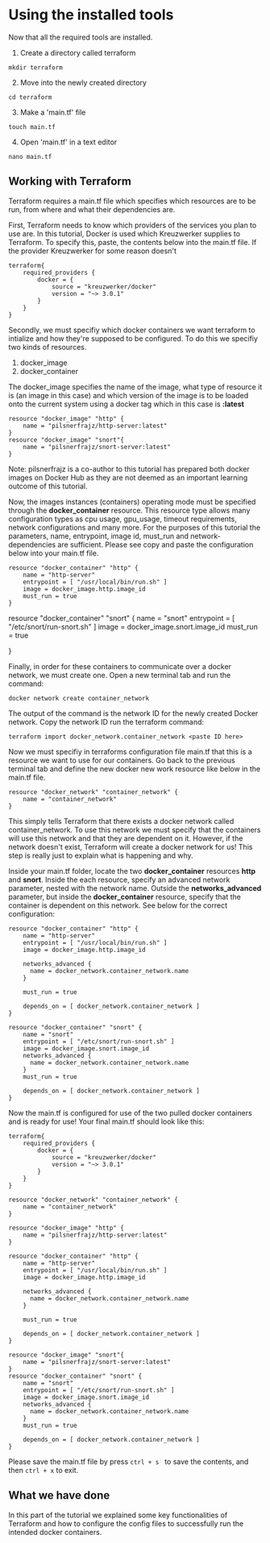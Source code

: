 # Using the installed tools

Now that all the required tools are installed.

1. Create a directory called terraform

```
mkdir terraform
```
2. Move into the newly created directory
```
cd terraform
```
3. Make a 'main.tf' file
```
touch main.tf
```
4. Open 'main.tf' in a text editor
```
nano main.tf
```
## Working with Terraform

Terraform requires a main.tf file which specifies which resources are to be run, from where and what their dependencies are. 

First, Terraform needs to know which providers of the services you plan to use are. In this tutorial, Docker is used which Kreuzwerker supplies to Terraform. To specify this, paste, the contents below into the main.tf file. If the provider Kreuzwerker for some reason doesn't 


```
terraform{
	required_providers {
		docker = {
			source = "kreuzwerker/docker"
			version = "~> 3.0.1"	
		}
	}
}
```

Secondly, we must specifiy which docker containers we want terraform to intialize and how they're supposed to be configured. To do this we specifiy two kinds of resources. 
1. docker_image
2. docker_container

The docker_image specifies the name of the image, what type of resource it is (an image in this case) and which version of the image is to be loaded onto the current system using a docker tag which in this case is __:latest__

```
resource "docker_image" "http" {
	name = "pilsnerfrajz/http-server:latest"
}
resource "docker_image" "snort"{
	name = "pilsnerfrajz/snort-server:latest"
}
```
Note: pilsnerfrajz is a co-author to this tutorial has prepared both docker images on Docker Hub as they are not deemed as an important learning outcome of this tutorial.


Now, the images instances (containers) operating mode must be specified through the __docker_container__ resource. This resource type allows many configuration types as cpu usage, gpu_usage, timeout requirements, network configurations and many more. For the purposes of this tutorial the parameters, name, entrypoint, image id, must_run and network-dependencies are sufficient. Please see copy and paste the configuration below into your main.tf file.
```
resource "docker_container" "http" {
	name = "http-server"
	entrypoint = [ "/usr/local/bin/run.sh" ]
	image = docker_image.http.image_id
	must_run = true
}
```
resource "docker_container" "snort" {
	name = "snort"
	entrypoint = [ "/etc/snort/run-snort.sh" ]
	image = docker_image.snort.image_id
	must_run = true
	
}

Finally, in order for these containers to communicate over a docker network, we must create one. Open a new terminal tab and run the command:
```
docker network create container_network
```

The output of the command is the network ID for the newly created Docker network. Copy the network ID run the terraform command:

```
terraform import docker_network.container_network <paste ID here>
```

Now we must specifiy in terraforms configuration file main.tf that this is a resource we want to use for our containers. Go back to the previous terminal tab and define the new docker new work resource like below in the main.tf file. 
```
resource "docker_network" "container_network" {
	name = "container_network"
}
```

This simply tells Terraform that there exists a docker network called container_network. To use this network we must specify that the containers will use this network and that they are dependent on it. However, if the network doesn't exist, Terraform will create a docker network for us! This step is really just to explain what is happening and why.

Inside your main.tf folder, locate the two __docker_container__ resources __http__ and __snort__. Inside the each resource, specify an advanced network parameter, nested with the network name. Outside the __networks_advanced__ parameter, but inside the __docker_container__ resource, specify that the container is dependent on this network. See below for the correct configuration:

```
resource "docker_container" "http" {
	name = "http-server"
	entrypoint = [ "/usr/local/bin/run.sh" ]
	image = docker_image.http.image_id

	networks_advanced {
	  name = docker_network.container_network.name
	}

	must_run = true

	depends_on = [ docker_network.container_network ]
}

resource "docker_container" "snort" {
	name = "snort"
	entrypoint = [ "/etc/snort/run-snort.sh" ]
	image = docker_image.snort.image_id
	networks_advanced {
	  name = docker_network.container_network.name
	}
	must_run = true
	
	depends_on = [ docker_network.container_network ]
}

```

Now the main.tf is configured for use of the two pulled docker containers and is ready for use! Your final main.tf should look like this:

```
terraform{
	required_providers {
		docker = {
			source = "kreuzwerker/docker"
			version = "~> 3.0.1"	
		}
	}
}

resource "docker_network" "container_network" {
	name = "container_network"
}

resource "docker_image" "http" {
	name = "pilsnerfrajz/http-server:latest"
}

resource "docker_container" "http" {
	name = "http-server"
	entrypoint = [ "/usr/local/bin/run.sh" ]
	image = docker_image.http.image_id

	networks_advanced {
	  name = docker_network.container_network.name
	}

	must_run = true

	depends_on = [ docker_network.container_network ]
}

resource "docker_image" "snort"{
	name = "pilsnerfrajz/snort-server:latest"
}
resource "docker_container" "snort" {
	name = "snort"
	entrypoint = [ "/etc/snort/run-snort.sh" ]
	image = docker_image.snort.image_id
	networks_advanced {
	  name = docker_network.container_network.name
	}
	must_run = true
	
	depends_on = [ docker_network.container_network ]
}
```
Please save the main.tf file by press `ctrl + s ` to save the contents, and then `ctrl + x` to exit.
## What we have done

In this part of the tutorial we explained some key functionalities of Terraform and how to configure the config files to successfully run the intended docker containers.
